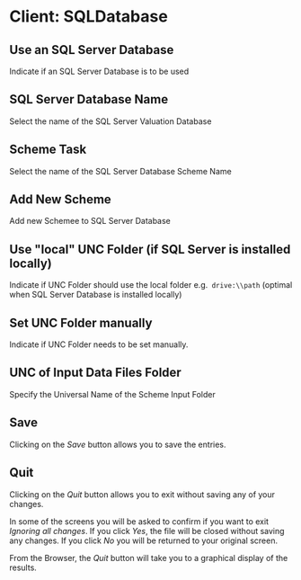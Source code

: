 # Client: SQLDatabase



## Use an SQL Server Database

Indicate if an SQL Server Database is to be used

## SQL Server Database Name

Select the name of the SQL Server Valuation Database

## Scheme Task

Select the name of the SQL Server Database Scheme Name

## Add New Scheme

Add new Schemee to SQL Server Database

## Use "local" UNC Folder (if SQL Server is installed locally)

Indicate if UNC Folder should use the local folder e.g.` drive:\\path`
(optimal when SQL Server Database is installed locally)

## Set UNC Folder manually

Indicate if UNC Folder needs to be set manually.

## UNC of Input Data  Files Folder

Specify the Universal Name of the Scheme Input Folder

## Save

Clicking on the _Save_ button allows you to save the entries.

## Quit

Clicking on the _Quit_ button allows you to exit without saving any of
your changes.

In some of the screens you will be asked to confirm if you want to exit
_Ignoring all changes_. If you click _Yes_, the file will be closed
without saving any changes. If you click _No_ you will be returned to your
original screen.

From the Browser, the _Quit_ button will take you to a graphical display
of the results.